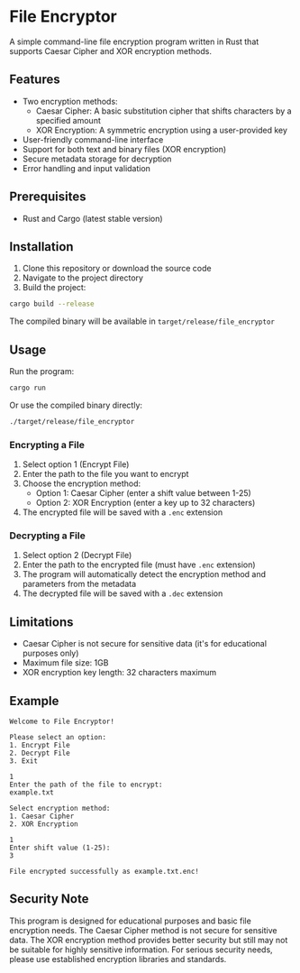 # File Encryptor

A simple command-line file encryption program written in Rust that supports Caesar Cipher and XOR encryption methods.

## Features

- Two encryption methods:
  - Caesar Cipher: A basic substitution cipher that shifts characters by a specified amount
  - XOR Encryption: A symmetric encryption using a user-provided key
- User-friendly command-line interface
- Support for both text and binary files (XOR encryption)
- Secure metadata storage for decryption
- Error handling and input validation

## Prerequisites

- Rust and Cargo (latest stable version)

## Installation

1. Clone this repository or download the source code
2. Navigate to the project directory
3. Build the project:
```bash
cargo build --release
```

The compiled binary will be available in `target/release/file_encryptor`

## Usage

Run the program:
```bash
cargo run
```

Or use the compiled binary directly:
```bash
./target/release/file_encryptor
```

### Encrypting a File

1. Select option 1 (Encrypt File)
2. Enter the path to the file you want to encrypt
3. Choose the encryption method:
   - Option 1: Caesar Cipher (enter a shift value between 1-25)
   - Option 2: XOR Encryption (enter a key up to 32 characters)
4. The encrypted file will be saved with a `.enc` extension

### Decrypting a File

1. Select option 2 (Decrypt File)
2. Enter the path to the encrypted file (must have `.enc` extension)
3. The program will automatically detect the encryption method and parameters from the metadata
4. The decrypted file will be saved with a `.dec` extension

## Limitations

- Caesar Cipher is not secure for sensitive data (it's for educational purposes only)
- Maximum file size: 1GB
- XOR encryption key length: 32 characters maximum

## Example

```
Welcome to File Encryptor!

Please select an option:
1. Encrypt File
2. Decrypt File
3. Exit

1
Enter the path of the file to encrypt:
example.txt

Select encryption method:
1. Caesar Cipher
2. XOR Encryption

1
Enter shift value (1-25):
3

File encrypted successfully as example.txt.enc!
```

## Security Note

This program is designed for educational purposes and basic file encryption needs. The Caesar Cipher method is not secure for sensitive data. The XOR encryption method provides better security but still may not be suitable for highly sensitive information. For serious security needs, please use established encryption libraries and standards. 